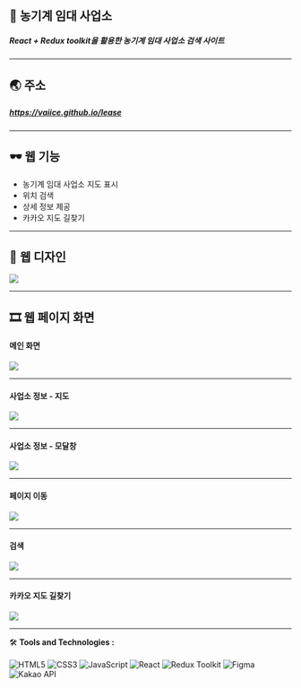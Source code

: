## 📝 농기계 임대 사업소
##### React + Redux toolkit을 활용한 농기계 임대 사업소 검색 사이트

----

## 🌏 주소
##### <https://vaiice.github.io/lease>

----

## 🕶 웹 기능

- 농기계 임대 사업소 지도 표시
- 위치 검색
- 상세 정보 제공
- 카카오 지도 길찾기

----
## 🎨 웹 디자인
![](https://github.com/VaIice/lease/assets/141003473/ed6704a8-d785-4aa2-8c5a-57b84bcdcff4)

----
## 🎞 웹 페이지 화면
#### 메인 화면
![](https://github.com/VaIice/lease/assets/141003473/8cb6a2ad-6c02-4e40-ba04-03ef5f4f42f1)

---
#### 사업소 정보 - 지도
![](https://github.com/VaIice/lease/assets/141003473/b2e7f357-239b-4b7d-9d90-c1ad35433151)

---
#### 사업소 정보 - 모달창
![](https://github.com/VaIice/lease/assets/141003473/cf303503-7dac-4e6d-b6ef-598a0aa3a6f6)

---
#### 페이지 이동
![](https://github.com/VaIice/lease/assets/141003473/e3f35962-c90f-4d18-a41e-0f3f941ac03e)

---
#### 검색
![](https://github.com/VaIice/lease/assets/141003473/364e9743-3456-41c6-a0df-07e1d5722b65)

---
#### 카카오 지도 길찾기
![](https://github.com/VaIice/lease/assets/141003473/23c58673-f1cc-44cf-a789-e544c21bb010)

----
🛠️ **Tools and Technologies :** <br><br>
![HTML5](https://img.shields.io/badge/HTML5-%23E34F26.svg?&style=for-the-badge&logo=html5&logoColor=white)
![CSS3](https://img.shields.io/badge/-CSS3-1572B6?logo=css3&logoColor=white&style=for-the-badge)
![JavaScript](https://img.shields.io/badge/JavaScript-%23F7DF1E.svg?&style=for-the-badge&logo=javascript&logoColor=black)
![React](https://img.shields.io/badge/React-%2361DAFB.svg?&style=for-the-badge&logo=react&logoColor=white)
![Redux Toolkit](https://img.shields.io/badge/Redux_Toolkit-%23834383.svg?style=for-the-badge&logo=redux&logoColor=white)
![Figma](https://img.shields.io/badge/-Figma-F24E1E?logo=Figma&logoColor=white&style=for-the-badge)
![Kakao API](https://img.shields.io/badge/Kakao_API-%23FFEB00.svg?style=for-the-badge&logo=kakao&logoColor=black)

